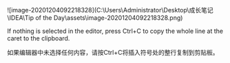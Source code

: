 ![image-20201204092218328](C:\Users\Administrator\Desktop\成长笔记\IDEA\Tip of the Day\assets\image-20201204092218328.png)

If nothing is selected in the editor, press Ctrl+C to copy the whole line at the caret to the clipboard.



如果编辑器中未选择任何内容，请按Ctrl+C将插入符号处的整行复制到剪贴板。